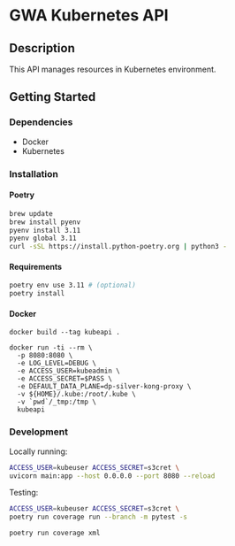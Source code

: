 # GWA Kubernetes API

## Description

This API manages resources in Kubernetes environment.

## Getting Started

### Dependencies

- Docker
- Kubernetes

### Installation

#### Poetry

```bash
brew update
brew install pyenv
pyenv install 3.11
pyenv global 3.11
curl -sSL https://install.python-poetry.org | python3 -
```

#### Requirements

```bash
poetry env use 3.11 # (optional)
poetry install
```

#### Docker

```
docker build --tag kubeapi .

docker run -ti --rm \
  -p 8080:8080 \
  -e LOG_LEVEL=DEBUG \
  -e ACCESS_USER=kubeadmin \
  -e ACCESS_SECRET=$PASS \
  -e DEFAULT_DATA_PLANE=dp-silver-kong-proxy \
  -v ${HOME}/.kube:/root/.kube \
  -v `pwd`/_tmp:/tmp \
  kubeapi

```

### Development

Locally running:

```sh
ACCESS_USER=kubeuser ACCESS_SECRET=s3cret \
uvicorn main:app --host 0.0.0.0 --port 8080 --reload
```

Testing:

```sh
ACCESS_USER=kubeuser ACCESS_SECRET=s3cret \
poetry run coverage run --branch -m pytest -s

poetry run coverage xml
```
